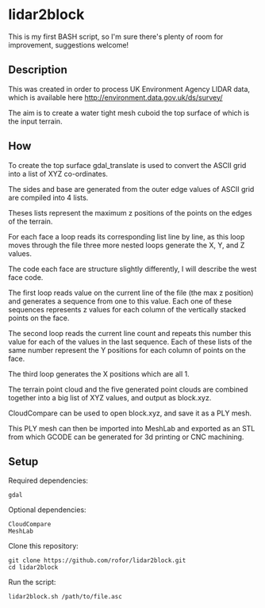 

# lidar2block

This is my first BASH script, so I'm sure there's plenty of room for improvement, suggestions welcome!

## Description

This was created in order to process UK Environment Agency LIDAR data, which is available here http://environment.data.gov.uk/ds/survey/

The aim is to create a water tight mesh cuboid the top surface of which is the input terrain.

## How

To create the top surface gdal_translate is used to convert the ASCII grid into a list of XYZ co-ordinates.

The sides and base are generated from the outer edge values of ASCII grid are compiled into 4 lists.

Theses lists represent the maximum z positions of the points on the edges of the terrain.

For each face a loop reads its corresponding list line by line, as this loop moves through the file three more nested loops generate the X, Y, and Z values.

The code each face are structure slightly differently, I will describe the west face code.

The first loop reads value on the current line of the file (the max z position) and generates a sequence from one to this value. Each one of these sequences represents z values for each column of the vertically stacked points on the face.

The second loop reads the current line count and repeats this number this value for each of the values in the last sequence. Each of these lists of the same number represent the Y positions for each column of points on the face.

The third loop generates the X positions which are all 1.

The terrain point cloud and the five generated point clouds are combined together into a big list of XYZ values, and output as block.xyz.

CloudCompare can be used to open block.xyz, and save it as a PLY mesh.

This PLY mesh can then be imported into MeshLab and exported as an STL from which GCODE can be generated for 3d printing or CNC machining.

## Setup

Required dependencies:

    gdal

Optional dependencies:

    CloudCompare
    MeshLab

Clone this repository:

    git clone https://github.com/rofor/lidar2block.git
    cd lidar2block

Run the script:

    lidar2block.sh /path/to/file.asc
